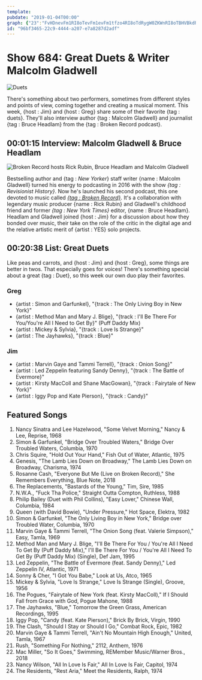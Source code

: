 ```yaml
---
template: 
pubdate: "2019-01-04T00:00"
graph: {"23":"FvHDnevFm1RI8oTevFm1evFm1tfzo4RI8oTdRygW0ZKWnRI8oTBHVBkdRygW","YE":"2Svhv5QallE9xtazk0fo1fY3t3ROUnqimleuEUTSsQyutzKEO32RCWysacU2JZrajojAUr"}
id: "96bf3465-22c9-4444-a207-e7a8287d2adf"
---
```






# Show 684: Great Duets & Writer Malcolm Gladwell

![Duets](https://static.soundopinions.org/images/2019/hazelwood.jpg)

There's something about two performers, sometimes from different styles and points of view, coming together and creating a musical moment. This week, {host : Jim} and {host : Greg} share some of their favorite {tag : duets}. They'll also interview author {tag : Malcolm Gladwell} and journalist {tag : Bruce Headlam} from the {tag : Broken Record podcast}.



## 00:01:15 Interview: Malcolm Gladwell & Bruce Headlam

![Broken Record hosts Rick Rubin, Bruce Headlam and Malcolm Gladwell](https://static.soundopinions.org/assets/684/230.jpg)

Bestselling author and {tag : *New Yorker*} staff writer {name : Malcolm Gladwell} turned his energy to podcasting in 2016 with the show *{tag : Revisionist History}*. Now he's launched his second podcast, this one devoted to music called [*{tag : Broken Record}*](https://itunes.apple.com/us/podcast/broken-record/id1311004083?mt=2). It's a collaboration with legendary music producer {name : Rick Rubin} and Gladwell's childhood friend and former *{tag : New York Times}* editor, {name : Bruce Headlam}. Headlam and Gladwell joined {host : Jim} for a discussion about how they bonded over music, their take on the role of the critic in the digital age and the relative artistic merit of {artist : YES} solo projects.



## 00:20:38 List: Great Duets

Like peas and carrots, and {host : Jim} and {host : Greg}, some things are better in twos. That especially goes for voices! There's something special about a great {tag : Duet}, so this week our own duo play their favorites.


### Greg

- {artist : Simon and Garfunkel}, "{track : The Only Living Boy in New York}"
- {artist : Method Man and Mary J. Blige}, "{track : I'll Be There For You/You're All I Need to Get By}" (Puff Daddy Mix)
- {artist : Mickey & Sylvia}, "{track : Love Is Strange}"
- {artist : The Jayhawks}, "{track : Blue}"


### Jim

- {artist : Marvin Gaye and Tammi Terrell}, "{track : Onion Song}"
- {artist : Led Zeppelin featuring Sandy Denny}, "{track : The Battle of Evermore}"
- {artist : Kirsty MacColl and Shane MacGowan}, "{track : Fairytale of New York}"
- {artist : Iggy Pop and Kate Pierson}, "{track : Candy}"



## Featured Songs

1. Nancy Sinatra and Lee Hazelwood, "Some Velvet Morning," Nancy & Lee, Reprise, 1968
2. Simon & Garfunkel, "Bridge Over Troubled Waters," Bridge Over Troubled Waters, Columbia, 1970
3. Chris Squire, "Hold Out Your Hand," Fish Out of Water, Atlantic, 1975
4. Genesis, "The Lamb Lies Down on Broadway," The Lamb Lies Down on Broadway, Charisma, 1974
5. Rosanne Cash, "Everyone But Me (Live on Broken Record)," She Remembers Everything, Blue Note, 2018
6. The Replacements, "Bastards of the Young," Tim, Sire, 1985
7. N.W.A., "Fuck Tha Police," Straight Outta Compton, Ruthless, 1988
8. Philip Bailey (Duet with Phil Collins), "Easy Lover," Chinese Wall, Columbia, 1984
9. Queen (with David Bowie), "Under Pressure," Hot Space, Elektra, 1982
10. Simon & Garfunkel, "The Only Living Boy in New York," Bridge over Troubled Water, Columbia, 1970
11. Marvin Gaye & Tammi Terrell, "The Onion Song (feat. Valerie Simpson)," Easy, Tamla, 1969
12. Method Man and Mary J. Blige, "I'll Be There For You / You're All I Need To Get By (Puff Daddy Mix)," I'll Be There For You / You're All I Need To Get By (Puff Daddy Mix) (Single), Def Jam, 1995
13. Led Zeppelin, "The Battle of Evermore (feat. Sandy Denny)," Led Zeppelin IV, Atlantic, 1971
14. Sonny & Cher, "I Got You Babe," Look at Us, Atco, 1965
15. Mickey & Sylvia, "Love Is Strange," Love Is Strange (Single), Groove, 1956
16. The Pogues, "Fairytale of New York (feat. Kirsty MacColl)," If I Should Fall from Grace with God, Pogue Mahone, 1988
17. The Jayhawks, "Blue," Tomorrow the Green Grass, American Recordings, 1995
18. Iggy Pop, "Candy (feat. Kate Pierson)," Brick By Brick, Virgin, 1990
19. The Clash, "Should I Stay or Should I Go," Combat Rock, Epic, 1982
20. Marvin Gaye & Tammi Terrell, "Ain't No Mountain High Enough," United, Tamla, 1967
21. Rush, "Something For Nothing," 2112, Anthem, 1976
22. Mac Miller, "So It Goes," Swimming, REMember Music/Warner Bros., 2018
23. Nancy Wilson, "All In Love Is Fair," All In Love Is Fair, Capitol, 1974
24. The Residents, "Rest Aria," Meet the Residents, Ralph, 1974